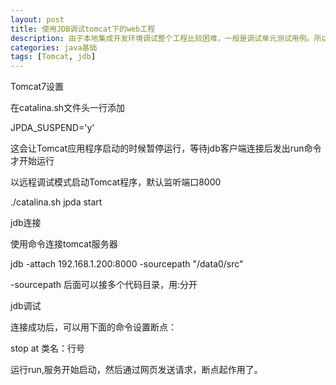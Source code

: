 ```yaml
---
layout: post
title: 使用JDB调试tomcat下的web工程
description: 由于本地集成开发环境调试整个工程比较困难，一般是调试单元测试用例。所以希望找到一种能在服务器环境进行调试的方法。jdb是一种很好的tomcat工程调试工具
categories: java基础
tags: [Tomcat, jdb]
---
```


Tomcat7设置

在catalina.sh文件头一行添加

JPDA_SUSPEND='y'

这会让Tomcat应用程序启动的时候暂停运行，等待jdb客户端连接后发出run命令才开始运行

以远程调试模式启动Tomcat程序，默认监听端口8000

./catalina.sh jpda start

jdb连接

使用命令连接tomcat服务器

jdb -attach 192.168.1.200:8000 -sourcepath "/data0/src" 

-sourcepath 后面可以接多个代码目录，用:分开

jdb调试

连接成功后，可以用下面的命令设置断点：

stop at 类名：行号

运行run,服务开始启动，然后通过网页发送请求，断点起作用了。